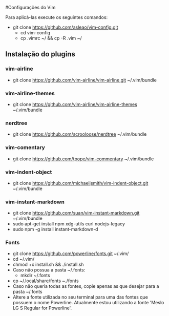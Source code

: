 #Configurações do Vim

Para aplicá-las execute os seguintes comandos:

* git clone https://github.com/asleao/vim-config.git
    * cd vim-config
    * cp .vimrc ~/ && cp -R .vim ~/

## Instalação do plugins

### vim-airline

* git clone https://github.com/vim-airline/vim-airline.git ~/.vim/bundle

### vim-airline-themes

* git clone https://github.com/vim-airline/vim-airline-themes ~/.vim/bundle

### nerdtree 

* git clone https://github.com/scrooloose/nerdtree ~/.vim/bundle


### vim-comentary 

* git clone https://github.com/tpope/vim-commentary ~/.vim/bundle

### vim-indent-object 

* git clone https://github.com/michaeljsmith/vim-indent-object.git ~/.vim/bundle


### vim-instant-markdown

* git clone https://github.com/suan/vim-instant-markdown.git ~/.vim/bundle
* sudo apt-get install npm xdg-utils curl nodejs-legacy
* sudo npm -g install instant-markdown-d

### Fonts
 
* git clone https://github.com/powerline/fonts.git ~/.vim/
* cd ~/.vim/
* chmod +x install.sh && ./install.sh
* Caso não possua a pasta ~/.fonts:
    * mkdir ~/.fonts
* cp ~/.local/share/fonts ~./fonts
* Caso não queria todas as fontes, copie apenas as que desejar para a pasta ~/.fonts
* Altere a fonte utilizada no seu terminal para uma das fontes que possuem
 o nome Powerline. Atualmente estou utilizando a fonte 'Meslo LG S Regular for Powerline'.
